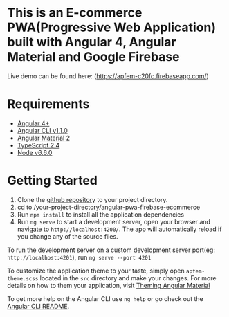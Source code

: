 # This is an E-commerce PWA(Progressive Web Application) built with Angular 4, Angular Material and Google Firebase

Live demo can be found here: (https://apfem-c20fc.firebaseapp.com/)

# Requirements
- [Angular 4+](https://angular.io)
- [Angular CLI v1.1.0](https://github.com/angular/angular-cli)
- [Angular Material 2](https://github.com/angular/material2)
- [TypeScript 2.4](https://www.typescriptlang.org/)
- [Node v6.6.0](https://nodejs.org/en/blog/release/v6.6.0/)

# Getting Started

1. Clone the [github repository](https://github.com/daviskoko/angular-pwa-firebase-ecommerce.git) to your project directory.
2. cd to /your-project-directory/angular-pwa-firebase-ecommerce
3. Run `npm install` to install all the application dependencies
4. Run `ng serve` to start a development server, open your browser and navigate to `http://localhost:4200/`. The app will automatically reload if you change any of the source files.

To run the development server on a custom development server port(eg: `http://localhost:4201`), run `ng serve --port 4201`

To customize the application theme to your taste, simply open `apfem-theme.scss` located in the `src` directory and make your changes. For more details on how to them your application, visit [Theming Angular Material](https://material.angular.io/guide/theming)

To get more help on the Angular CLI use `ng help` or go check out the [Angular CLI README](https://github.com/angular/angular-cli/blob/master/README.md).
